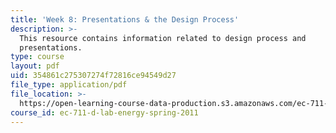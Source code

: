 ```yaml
---
title: 'Week 8: Presentations & the Design Process'
description: >-
  This resource contains information related to design process and
  presentations. 
type: course
layout: pdf
uid: 354861c275307274f72816ce94549d27
file_type: application/pdf
file_location: >-
  https://open-learning-course-data-production.s3.amazonaws.com/ec-711-d-lab-energy-spring-2011/354861c275307274f72816ce94549d27_MITEC_711S11_lec8.pdf
course_id: ec-711-d-lab-energy-spring-2011
---
```

